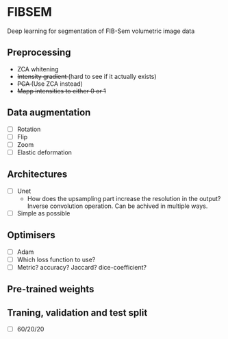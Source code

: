 # FIBSEM
Deep learning for segmentation of FIB-Sem volumetric image data

## Preprocessing
- ZCA whitening
- <s> Intensity gradient </s>(hard to see if it actually exists)
- <s>PCA </s> (Use ZCA instead)
- <s> Mapp intensities to either 0 or 1 </s>

## Data augmentation
- [ ] Rotation
- [ ] Flip
- [ ] Zoom
- [ ] Elastic deformation

## Architectures
- [ ] Unet
    - How does the upsampling part increase the resolution in the output? Inverse convolution operation. Can be achived in multiple ways.
- [ ] Simple as possible

## Optimisers
- [ ] Adam
- [ ] Which loss function to use?
- [ ] Metric? accuracy? Jaccard? dice-coefficient?

## Pre-trained weights

## Traning, validation and test split
- [ ] 60/20/20
